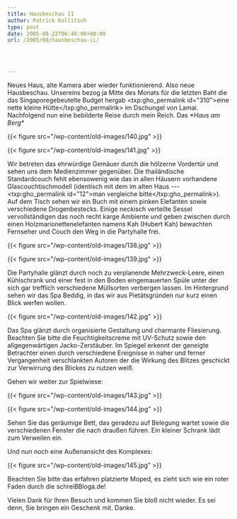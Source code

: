 ```yaml
---
title: Hausbeschau II
author: Patrick Kollitsch
type: post
date: 2005-08-22T06:48:00+00:00
url: /2005/08/hausbeschau-ii/




---
```

Neues Haus, alte Kamera aber wieder funktionierend. Also neue Hausbeschau. Unsereins bezog ja Mitte des Monats für die letzten Baht die das Singaporegebeutelte Budget hergab <txp:gho_permalink id="310">eine nette kleine Hütte</txp:gho_permalink> im Dschungel von Lamai. Nachfolgend nun eine bebilderte Reise durch mein Reich. Das _\*Haus am Berg\*_

{{< figure src="/wp-content/old-images/140.jpg" >}}
  
{{< figure src="/wp-content/old-images/141.jpg" >}}

Wir betreten das ehrwürdige Gemäuer durch die hölzerne Vordertür und sehen uns dem Medienzimmer gegenüber. Die thailändische Standardcouch fehlt ebensowenig wie das in allen Häusern vorhandene Glascouchtischmodell (identisch mit dem im alten Haus --- <txp:gho_permalink id="12">man vergleiche bitte</txp:gho_permalink>). Auf dem Tisch sehen wir ein Buch mit einem pinken Elefanten sowie verschiedene Drogenbestecks. Einige neckisch verteilte Sessel vervollständigen das noch recht karge Ambiente und geben zwischen durch einen Holzmarionettenelefanten namens Kah (Hubert Kah) bewachten Fernseher und Couch den Weg in die Partyhalle frei.

{{< figure src="/wp-content/old-images/138.jpg" >}}
  
{{< figure src="/wp-content/old-images/139.jpg" >}}

Die Partyhalle glänzt durch noch zu verplanende Mehrzweck-Leere, einen Kühlschrank und einer fest in den Boden eingemauerten Spüle unter der sich gar trefflich verschiedene Müllsorten verbergen lassen. Im Hintergrund sehen wir das Spa Beddig, in das wir aus Pietätsgründen nur kurz einen Blick werfen wollen.

{{< figure src="/wp-content/old-images/142.jpg" >}}

Das Spa glänzt durch organisierte Gestaltung und charmante Fliesierung. Beachten Sie bitte die Feuchtigkeitscreme mit UV-Schutz sowie den allgegenwärtigen Jacko-Zerstäuber. Im Spiegel erkennt der geneigte Betrachter einen durch verschiedene Ereignisse in naher und ferner Vergangenheit verschlankten Autoren der die Wirkung des Blitzes geschickt zur Verwirrung des Blickes zu nutzen weiß.

Gehen wir weiter zur Spielwiese:

{{< figure src="/wp-content/old-images/143.jpg" >}}
  
{{< figure src="/wp-content/old-images/144.jpg" >}}

Sehen Sie das geräumige Bett, das geradezu auf Belegung wartet sowie die verschiedenen Fenster die nach draußen führen. Ein kleiner Schrank lädt zum Verweilen ein.

Und nun noch eine Außenansicht des Komplexes:

{{< figure src="/wp-content/old-images/145.jpg" >}}

Beachten Sie bitte das erfahren platzierte Moped, es zieht sich wie ein roter Faden durch die schreiBBloga.de!

Vielen Dank für Ihren Besuch und kommen Sie bloß nicht wieder. Es sei denn, Sie bringen ein Geschenk mit. Danke.
